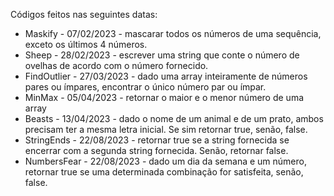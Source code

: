 Códigos feitos nas seguintes datas:

- Maskify - 07/02/2023 - mascarar todos os números de uma sequência, exceto os últimos 4 números.
- Sheep - 28/02/2023 - escrever uma string que conte o número de ovelhas de acordo com o número fornecido.
- FindOutlier - 27/03/2023 - dado uma array inteiramente de números pares ou ímpares, encontrar o único número par ou ímpar.
- MinMax - 05/04/2023 - retornar o maior e o menor número de uma array
- Beasts - 13/04/2023 - dado o nome de um animal e de um prato, ambos precisam ter a mesma letra inicial. Se sim retornar true, senão, false.
- StringEnds - 22/08/2023 - retornar true se a string fornecida se encerrar com a segunda string fornecida. Senão, retornar false.
- NumbersFear - 22/08/2023 - dado um dia da semana e um número, retornar true se uma determinada combinação for satisfeita, senão, false.
